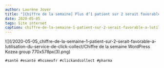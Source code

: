 ```yaml
---
author: Laurène Jover
title: "[Chiffre de la semaine] Plus d’1 patient sur 2 serait favorable à l’utilisation du service de Click & Collect"
date: 2020-05-05
tags: Site internet
caption: chiffre-de-la-semaine-1-patient-sur-2-serait-favorable-a-lutilisation-du-service-de-click-collect.webp
---
```


![](/2020-05-05_chiffre-de-la-semaine-1-patient-sur-2-serait-favorable-a-lutilisation-du-service-de-click-collect/Chiffre de la semaine WordPress Kozea group 770x578px(3).png)

    #santé #esanté #hcsmeufr #clickandcollect #pharma
